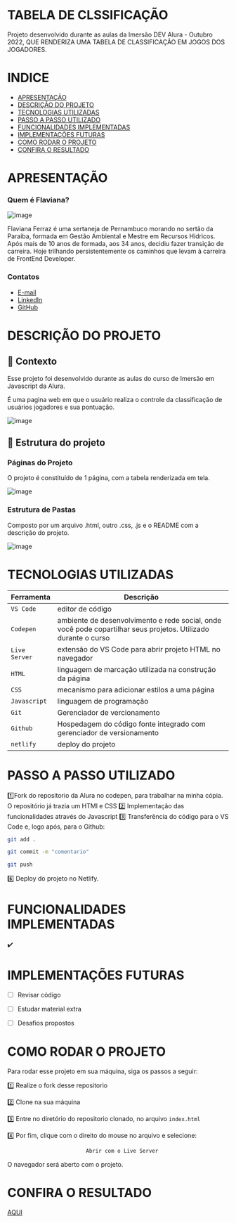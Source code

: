 # TABELA DE CLSSIFICAÇÃO

Projeto desenvolvido durante as aulas da Imersão DEV Alura - Outubro 2022, QUE RENDERIZA UMA TABELA DE CLASSIFICAÇÃO EM JOGOS DOS JOGADORES.


# INDICE
- [APRESENTAÇÃO](#APRESENTAÇÃO)
- [DESCRIÇÃO DO PROJETO](#Descrição-Do-Projeto)
- [TECNOLOGIAS UTILIZADAS](#Tecnologias-Utilizadas)
- [PASSO A PASSO UTILIZADO](#Passo-A-Passo-Utilizado)
- [FUNCIONALIDADES IMPLEMENTADAS](#Funcionalidades-Implementadas)
- [IMPLEMENTAÇÕES FUTURAS](#Implementações-Futuras)
- [COMO RODAR O PROJETO](#Como-Rodar-O-Projeto)
- [CONFIRA O RESULTADO ](#Confira-O-Resultado)


# APRESENTAÇÃO

### Quem é Flaviana?

![image](https://github.com/FlavianaFXT/ProjetoFinal-reprograma/assets/113718720/1e13d5e7-b1b4-4701-a689-ec293ec77ea1)

Flaviana Ferraz é uma sertaneja de Pernambuco morando no sertão da Paraiba, formada em Gestão Ambiental e Mestre em Recursos Hídricos. Após mais de 10 anos de formada, aos 34 anos, decidiu fazer transição de carreira. Hoje trilhando persistentemente os caminhos que levam à carreira de FrontEnd Developer.

### Contatos

- [E-mail](flaviferraz@yahoo.com.br)
- [LinkedIn](https://www.linkedin.com/in/flaviana-ferraz-frontend)
- [GitHub](https://github.com/flavianafxt)


# DESCRIÇÃO DO PROJETO

## 🧠 Contexto

Esse projeto foi desenvolvido durante as aulas do curso de Imersão em Javascript da Alura. 

É uma pagina web em que o usuário realiza o controle da classificação de usuários jogadores e sua pontuação.


![image](https://github.com/user-attachments/assets/3dc84b7a-992e-4580-8a24-ddeca5197036)




## 🧠 Estrutura do projeto

### Páginas do Projeto

O projeto é constituído de 1 página, com a tabela renderizada em tela.




![image](https://github.com/user-attachments/assets/09631271-19e8-4a08-a805-a18db36d44f4)




### Estrutura de Pastas

Composto por um arquivo .html, outro .css, .js e o README com a descrição do projeto.


![image](https://github.com/user-attachments/assets/268fa7fa-caa4-4582-997e-4a773f41a28e)




# TECNOLOGIAS UTILIZADAS

| Ferramenta | Descrição |
| --- | --- |
| `VS Code` | editor de código |
| `Codepen`| ambiente de desenvolvimento e rede social, onde você pode copartilhar seus projetos. Utilizado durante o curso  |
| `Live Server`| extensão do VS Code para abrir projeto HTML no navegador |
| `HTML` | linguagem de marcação utilizada na construção da página |
| `CSS` | mecanismo para adicionar estilos a uma página |
| `Javascript`|  linguagem de programação  |
| `Git` | Gerenciador de vercionamento |
| `Github` | Hospedagem do código fonte integrado com gerenciador de versionamento |
| `netlify` | deploy do projeto |



# PASSO A PASSO UTILIZADO

1️⃣Fork do repositorio da Alura no codepen, para trabalhar na minha cópia.
O repositório já trazia um HTMl e CSS 
2️⃣ Implementação das funcionalidades através do Javascript
3️⃣ Transferência do código para o VS Code e, logo após, para o Github:

 ```bash
 git add .
 ```
 ```bash
 git commit -m "comentario"
```
 ```bash
 git push
```

6️⃣ Deploy do projeto no Netlify.


# FUNCIONALIDADES IMPLEMENTADAS

✔️


#  IMPLEMENTAÇÕES FUTURAS

- [ ] Revisar código
- [ ] Estudar material extra
- [ ] Desafios propostos


# COMO RODAR O PROJETO

Para rodar esse projeto em sua máquina, siga os passos a seguir:

1️⃣ Realize o fork desse repositorio

2️⃣ Clone na sua máquina

3️⃣ Entre no diretório do repositorio clonado, no arquivo `index.html`

4️⃣ Por fim, clique com o direito do mouse no arquivo e selecione:
```bash
                         Abrir com o Live Server
```

O navegador será aberto com o projeto.


# CONFIRA O RESULTADO 

[AQUI](https://tabela-de-classif.netlify.app/)



